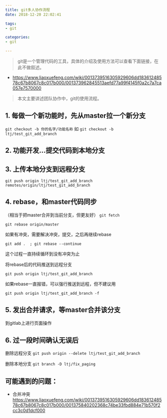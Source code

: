 ```yaml
---
title: git多人协作流程
date: 2018-12-20 22:02:41

tags:
- git

categories:
- git

---
```


> git是一个管理代码的工具，具体的介绍及使用方法可以查看下面链接，在此不做叙述。
- https://www.liaoxuefeng.com/wiki/0013739516305929606dd18361248578c67b8067c8c017b000/001373962845513aefd77a99f4145f0a2c7a7ca057e7570000

> 本文主要讲述团队协作中，git的使用流程。

## 1. 每做一个新功能时，先从master拉一个新分支
`git checkout -b 你的名字/功能名称` 如 `git checkout -b ltj/test_git_add_branch`
## 2. 功能开发...提交代码到本地分支
## 3. 上传本地分支到远程分支
`git push origin ltj/test_git_add_branch remotes/origin/ltj/test_git_add_branch`

## 4. rebase，和master代码同步
（相当于把master合并到当前分支，但更友好）
`git fetch`

`git rebase origin/master `

如果有冲突，需要解决冲突，提交，之后再继续rebase

`git add .  ; git rebase --continue`

这个过程一直持续循环到没有冲突为止

将rebase后的代码推送到远程分支

`git push origin ltj/test_git_add_branch`

如果rebase一直报错，可以强行推送到远程，但不建议用

`git push origin ltj/test_git_add_branch -f`

## 5. 发出合并请求，等master合并该分支
到gitlab上进行页面操作

## 6. 过一段时间确认无误后
删除远程分支
`git push origin --delete ltj/test_git_add_branch`

删除本地分支
`git branch -D ltj/fix_paging`


## 可能遇到的问题：
- 合并冲突 https://www.liaoxuefeng.com/wiki/0013739516305929606dd18361248578c67b8067c8c017b000/001375840202368c74be33fbd884e71b570f2cc3c0d1dcf000
